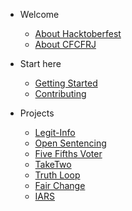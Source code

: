 * Welcome
  * [About Hacktoberfest](README.md)
  * [About CFCFRJ](welcome/about_cfcfrj.md)
  
* Start here
  * [Getting Started](getting_started/README.md)
  * [Contributing](getting_started/contribution.md)
  
* Projects
  * [Legit-Info](projects/legit-info.md)
  * [Open Sentencing](projects/open-sentencing.md)
  * [Five Fifths Voter](projects/five-fifths-voter.md)
  * [TakeTwo](projects/take-two.md)
  * [Truth Loop](projects/truth-loop.md)
  * [Fair Change](projects/fair-change.md)
  * [IARS](projects/iars.md)